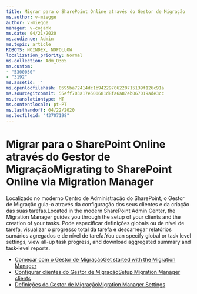 ```yaml
---
title: Migrar para o SharePoint Online através do Gestor de Migração
ms.author: v-miegge
author: v-miegge
manager: v-cojank
ms.date: 04/21/2020
ms.audience: Admin
ms.topic: article
ROBOTS: NOINDEX, NOFOLLOW
localization_priority: Normal
ms.collection: Adm_O365
ms.custom:
- "5300030"
- "3192"
ms.assetid: ''
ms.openlocfilehash: 0595ba72414dc1b94229706220715139f126c91a
ms.sourcegitcommit: 55eff703a17e500681d8fa6a87eb067019ade3cc
ms.translationtype: MT
ms.contentlocale: pt-PT
ms.lasthandoff: 04/22/2020
ms.locfileid: "43707198"
---
```

# <a name="migrating-to-sharepoint-online-via-migration-manager"></a><span data-ttu-id="9250f-102">Migrar para o SharePoint Online através do Gestor de Migração</span><span class="sxs-lookup"><span data-stu-id="9250f-102">Migrating to SharePoint Online via Migration Manager</span></span>

<span data-ttu-id="9250f-103">Localizado no moderno Centro de Administração do SharePoint, o Gestor de Migração guia-o através da configuração dos seus clientes e da criação das suas tarefas.</span><span class="sxs-lookup"><span data-stu-id="9250f-103">Located in the modern SharePoint Admin Center, the Migration Manager guides you through the setup of your clients and the creation of your tasks.</span></span> <span data-ttu-id="9250f-104">Pode especificar definições globais ou de nível de tarefa, visualizar o progresso total da tarefa e descarregar relatórios sumários agregados e de nível de tarefa.</span><span class="sxs-lookup"><span data-stu-id="9250f-104">You can specify global or task level settings, view all-up task progress, and download aggregated summary and task-level reports.</span></span>

* [<span data-ttu-id="9250f-105">Começar com o Gestor de Migração</span><span class="sxs-lookup"><span data-stu-id="9250f-105">Get started with the Migration Manager</span></span>](https://docs.microsoft.com/sharepointmigration/mm-get-started)
* [<span data-ttu-id="9250f-106">Configurar clientes do Gestor de Migração</span><span class="sxs-lookup"><span data-stu-id="9250f-106">Setup Migration Manager clients</span></span>](https://docs.microsoft.com/sharepointmigration/mm-setup-clients)
* [<span data-ttu-id="9250f-107">Definições do Gestor de Migração</span><span class="sxs-lookup"><span data-stu-id="9250f-107">Migration Manager Settings</span></span>](https://docs.microsoft.com/sharepointmigration/mm-settings)